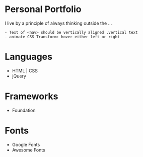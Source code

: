 
# Personal Portfolio

  I live by a principle of always thinking outside the ...

    - Text of <nav> should be vertically aligned .vertical text
    - animate CSS Transform: hover either left or right

# Languages
  - HTML | CSS
  - jQuery

# Frameworks
  - Foundation

# Fonts
  - Google Fonts
  - Awesome Fonts
